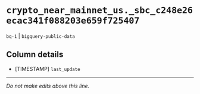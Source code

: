 # `crypto_near_mainnet_us._sbc_c248e26ecac341f088203e659f725407`
`bq-1` | `bigquery-public-data`

## Column details
* [TIMESTAMP] `last_update`

-------------------------------------------------------------------------------
*Do not make edits above this line.*
